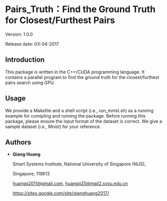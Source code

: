 # Pairs_Truth：Find the Ground Truth for Closest/Furthest Pairs

Version: 1.0.0

Release date:  03-04-2017


Introduction
--------

This package is written in the C++/CUDA programming language. It contains 
a parallel program to find the ground truth for the closest/furthest pairs 
search using GPU. 


Usage
--------

We provide a Makefile and a shell script (i.e., run_mnist.sh) as a running 
example for comipling and running the package. Before running this package, 
please ensure the input format of the dataset is correct. We give a sample 
dataset (i.e., Mnist) for your reference.


Authors
--------

* **Qiang Huang**

  Smart Systems Institute, National University of Singapore (NUS),
  
  Singapore, 119613 
  
  huangq2011@gmail.com, huangq25@mail2.sysu.edu.cn
  
  https://sites.google.com/site/qianghuang2017/
  
